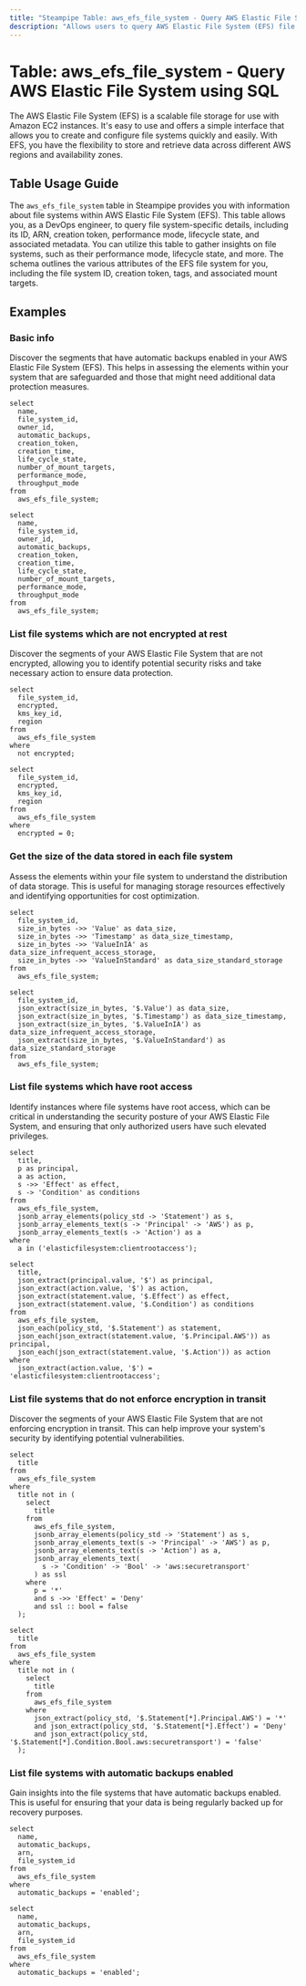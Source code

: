 ```yaml
---
title: "Steampipe Table: aws_efs_file_system - Query AWS Elastic File System using SQL"
description: "Allows users to query AWS Elastic File System (EFS) file systems, providing detailed information about each file system such as its ID, ARN, creation token, performance mode, and lifecycle state."
---
```


# Table: aws_efs_file_system - Query AWS Elastic File System using SQL

The AWS Elastic File System (EFS) is a scalable file storage for use with Amazon EC2 instances. It's easy to use and offers a simple interface that allows you to create and configure file systems quickly and easily. With EFS, you have the flexibility to store and retrieve data across different AWS regions and availability zones.

## Table Usage Guide

The `aws_efs_file_system` table in Steampipe provides you with information about file systems within AWS Elastic File System (EFS). This table allows you, as a DevOps engineer, to query file system-specific details, including its ID, ARN, creation token, performance mode, lifecycle state, and associated metadata. You can utilize this table to gather insights on file systems, such as their performance mode, lifecycle state, and more. The schema outlines the various attributes of the EFS file system for you, including the file system ID, creation token, tags, and associated mount targets.

## Examples

### Basic info
Discover the segments that have automatic backups enabled in your AWS Elastic File System (EFS). This helps in assessing the elements within your system that are safeguarded and those that might need additional data protection measures.

```sql+postgres
select
  name,
  file_system_id,
  owner_id,
  automatic_backups,
  creation_token,
  creation_time,
  life_cycle_state,
  number_of_mount_targets,
  performance_mode,
  throughput_mode
from
  aws_efs_file_system;
```

```sql+sqlite
select
  name,
  file_system_id,
  owner_id,
  automatic_backups,
  creation_token,
  creation_time,
  life_cycle_state,
  number_of_mount_targets,
  performance_mode,
  throughput_mode
from
  aws_efs_file_system;
```


### List file systems which are not encrypted at rest
Discover the segments of your AWS Elastic File System that are not encrypted, allowing you to identify potential security risks and take necessary action to ensure data protection.

```sql+postgres
select
  file_system_id,
  encrypted,
  kms_key_id,
  region
from
  aws_efs_file_system
where
  not encrypted;
```

```sql+sqlite
select
  file_system_id,
  encrypted,
  kms_key_id,
  region
from
  aws_efs_file_system
where
  encrypted = 0;
```


### Get the size of the data stored in each file system
Assess the elements within your file system to understand the distribution of data storage. This is useful for managing storage resources effectively and identifying opportunities for cost optimization.

```sql+postgres
select
  file_system_id,
  size_in_bytes ->> 'Value' as data_size,
  size_in_bytes ->> 'Timestamp' as data_size_timestamp,
  size_in_bytes ->> 'ValueInIA' as data_size_infrequent_access_storage,
  size_in_bytes ->> 'ValueInStandard' as data_size_standard_storage
from
  aws_efs_file_system;
```

```sql+sqlite
select
  file_system_id,
  json_extract(size_in_bytes, '$.Value') as data_size,
  json_extract(size_in_bytes, '$.Timestamp') as data_size_timestamp,
  json_extract(size_in_bytes, '$.ValueInIA') as data_size_infrequent_access_storage,
  json_extract(size_in_bytes, '$.ValueInStandard') as data_size_standard_storage
from
  aws_efs_file_system;
```


### List file systems which have root access
Identify instances where file systems have root access, which can be critical in understanding the security posture of your AWS Elastic File System, and ensuring that only authorized users have such elevated privileges.

```sql+postgres
select
  title,
  p as principal,
  a as action,
  s ->> 'Effect' as effect,
  s -> 'Condition' as conditions
from
  aws_efs_file_system,
  jsonb_array_elements(policy_std -> 'Statement') as s,
  jsonb_array_elements_text(s -> 'Principal' -> 'AWS') as p,
  jsonb_array_elements_text(s -> 'Action') as a
where
  a in ('elasticfilesystem:clientrootaccess');
```

```sql+sqlite
select
  title,
  json_extract(principal.value, '$') as principal,
  json_extract(action.value, '$') as action,
  json_extract(statement.value, '$.Effect') as effect,
  json_extract(statement.value, '$.Condition') as conditions
from
  aws_efs_file_system,
  json_each(policy_std, '$.Statement') as statement,
  json_each(json_extract(statement.value, '$.Principal.AWS')) as principal,
  json_each(json_extract(statement.value, '$.Action')) as action
where
  json_extract(action.value, '$') = 'elasticfilesystem:clientrootaccess';
```

### List file systems that do not enforce encryption in transit
Discover the segments of your AWS Elastic File System that are not enforcing encryption in transit. This can help improve your system's security by identifying potential vulnerabilities.

```sql+postgres
select
  title
from
  aws_efs_file_system
where
  title not in (
    select
      title
    from
      aws_efs_file_system,
      jsonb_array_elements(policy_std -> 'Statement') as s,
      jsonb_array_elements_text(s -> 'Principal' -> 'AWS') as p,
      jsonb_array_elements_text(s -> 'Action') as a,
      jsonb_array_elements_text(
        s -> 'Condition' -> 'Bool' -> 'aws:securetransport'
      ) as ssl
    where
      p = '*'
      and s ->> 'Effect' = 'Deny'
      and ssl :: bool = false
  );
```

```sql+sqlite
select
  title
from
  aws_efs_file_system
where
  title not in (
    select
      title
    from
      aws_efs_file_system
    where
      json_extract(policy_std, '$.Statement[*].Principal.AWS') = '*'
      and json_extract(policy_std, '$.Statement[*].Effect') = 'Deny'
      and json_extract(policy_std, '$.Statement[*].Condition.Bool.aws:securetransport') = 'false'
  );
```


### List file systems with automatic backups enabled
Gain insights into the file systems that have automatic backups enabled. This is useful for ensuring that your data is being regularly backed up for recovery purposes.

```sql+postgres
select
  name,
  automatic_backups,
  arn,
  file_system_id
from
  aws_efs_file_system
where
  automatic_backups = 'enabled';
```

```sql+sqlite
select
  name,
  automatic_backups,
  arn,
  file_system_id
from
  aws_efs_file_system
where
  automatic_backups = 'enabled';
```